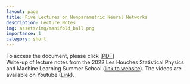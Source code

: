 ```yaml
---
layout: page
title: Five Lectures on Nonparametric Neural Networks
description: Lecture Notes
img: assets/img/manifold_ball.png
importance: 1
category: short
---
```

To access the document, please click \[[PDF](https://simonegiancola09.github.io/assets/pdf/Lectures_Les_Houches_Montanari.pdf)\] 
<br/>
Write-up of lecture notes from the 2022 Les Houches Statistical Physics and Machine Learning Summer School ([link to website](https://leshouches2022.github.io/)). The videos are available on Youtube ([Link](https://www.youtube.com/playlist?list=PLEIq5bchE3R1hMF5Omlr-2t0nwKa0LrWL)).